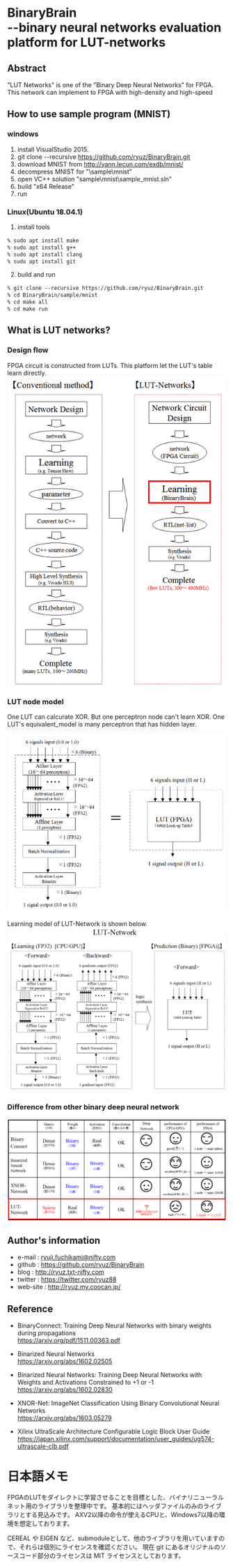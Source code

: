 ﻿# BinaryBrain <br> --binary neural networks evaluation platform for LUT-networks

## Abstract
"LUT Networks" is one of the "Binary Deep Neural Networks" for FPGA.
This network can implement to FPGA with high-density and high-speed 


## How to use sample program (MNIST)
### windows
1. install VisualStudio 2015. 
2. git clone --recursive https://github.com/ryuz/BinaryBrain.git 
3. download MNIST from http://yann.lecun.com/exdb/mnist/
4. decompress MNIST for "\sample\mnist"
5. open VC++ solution "sample\mnist\sample_mnist.sln"
6. build "x64 Release"
7. run

### Linux(Ubuntu 18.04.1)
1. install tools 
```
% sudo apt install make
% sudo apt install g++
% sudo apt install clang
% sudo apt install git
```
2. build and run
```
% git clone --recursive https://github.com/ryuz/BinaryBrain.git
% cd BinaryBrain/sample/mnist
% cd make all
% cd make run
```


## What is LUT networks?
### Design flow
FPGA circuit is constructed from LUTs.
This platform let the LUT's table learn directly.
![LUT_network_design_flow.png](documents/images/LUT_network_design_flow.png "design flow")

### LUT node model
One LUT can calcurate XOR. But one perceptron node can't learn XOR.
One LUT's equivalent_model is many perceptron that has hidden layer.

![LUT_equivalent_model.png](documents/images/LUT_equivalent_model.png "LUT node model")

Learning model of LUT-Network is shown below.
![LUT_node_model.png](documents/images/LUT_node_model.png "LUT node model")

### Difference from other binary deep neural network
![difference_other_networks.png](documents/images/difference_other_networks.png "difference from other networks")


## Author's information
- e-mail : ryuji.fuchikami@nifty.com
- github : https://github.com/ryuz/BinaryBrain
- blog : http://ryuz.txt-nifty.com
- twitter : https://twitter.com/ryuz88
- web-site : http://ryuz.my.coocan.jp/


## Reference
- BinaryConnect: Training Deep Neural Networks with binary weights during propagations<br>
https://arxiv.org/pdf/1511.00363.pdf

- Binarized Neural Networks<br>
https://arxiv.org/abs/1602.02505

- Binarized Neural Networks: Training Deep Neural Networks with Weights and Activations Constrained to +1 or -1<br>
https://arxiv.org/abs/1602.02830

- XNOR-Net: ImageNet Classification Using Binary Convolutional Neural Networks<br>
https://arxiv.org/abs/1603.05279

- Xilinx UltraScale Architecture Configurable Logic Block User Guide<br>
https://japan.xilinx.com/support/documentation/user_guides/ug574-ultrascale-clb.pdf
 



# 日本語メモ
FPGAのLUTをダイレクトに学習させることを目標とした、バイナリニューラルネット用のライブラリを整理中です。
基本的にはヘッダファイルのみのライブラリとする見込みです。
AXV2以降の命令が使えるCPUと、Windows7以降の環境を想定しております。

CEREAL や EIGEN など、submoduleとして、他のライブラリを用いていますので、それらは個別にライセンスを確認ください。
現在 git にあるオリジナルのソースコード部分のライセンスは MIT ライセンスとしております。

